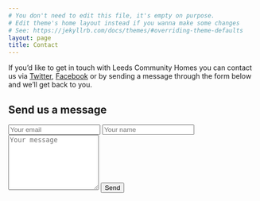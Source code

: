 ```yaml
---
# You don't need to edit this file, it's empty on purpose.
# Edit theme's home layout instead if you wanna make some changes
# See: https://jekyllrb.com/docs/themes/#overriding-theme-defaults
layout: page
title: Contact
---
```

If you’d like to get in touch with Leeds Community Homes you can contact us via [Twitter](https://twitter.com/leedscommhomes), [Facebook](https://www.facebook.com/LeedsCommunityHomes/) or by sending a message through the form below and we’ll get back to you.

<form method="POST" action="http://formspree.io/john@letsdance.agency" class="contact-form">
  <h2 class="form-title">Send us a message</h2>
  <input type="email" name="_replyto" placeholder="Your email" required="">
  <input type="text" name="name" placeholder="Your name" required="">
  <textarea rows="7" name="body" placeholder="Your message" required=""></textarea>
  <input type="submit" value="Send">
</form>


<script>
  if (document.forms[0] && window.FormData) {

  	var message = new Object();
  	message.loading = 'Loading...';
  	message.success = 'Thank you. Message received!';
  	message.failure = 'Whoops! There was a problem sending your message.';

  	var form = document.forms[0];

  	var statusMessage = document.createElement('div');
  	statusMessage.className = 'status';

  	// Set up the AJAX request
  	var request = new XMLHttpRequest();
  	request.open('POST', '//formspree.io/info@leedscommunityhomes.org.uk', true);
  	request.setRequestHeader('accept', 'application/json');

  	// Listen for the form being submitted
  	form.addEventListener('submit', function(evt) {

	    evt.preventDefault();
	    form.appendChild(statusMessage);

	    // Create a new FormData object passing in the form's key value pairs (that was easy!)
	    var formData = new FormData(form);

	    // Send the formData
	    request.send(formData);

	    // Watch for changes to request.readyState and update the statusMessage accordingly
	    request.onreadystatechange = function () {

        // <4 =  waiting on response from server
        if (request.readyState < 4)
            statusMessage.innerHTML = message.loading;

        // 4 = Response from server has been completely loaded.
        else if (request.readyState === 4) {

            // 200 - 299 = successful
            if (request.status == 200 && request.status < 300)
                statusMessage.innerHTML = message.success;
            else
                form.insertAdjacentHTML('beforeend', message.failure);
        }
	    }
  	});

  }
</script>